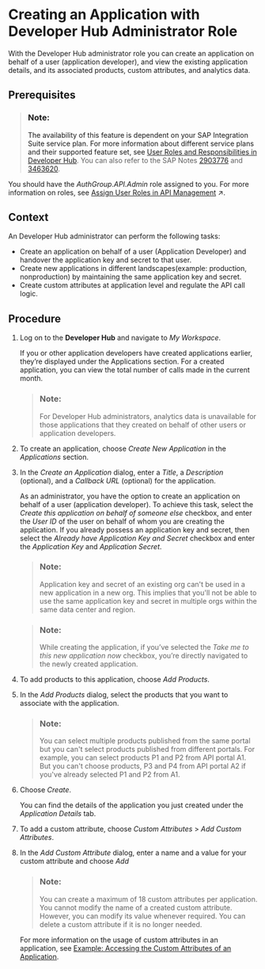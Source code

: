 <!-- loiodf4f777329c744f3a054bddc6011ab6b -->

# Creating an Application with Developer Hub Administrator Role

With the Developer Hub administrator role you can create an application on behalf of a user \(application developer\), and view the existing application details, and its associated products, custom attributes, and analytics data.



<a name="loiodf4f777329c744f3a054bddc6011ab6b__prereq_ryh_xch_w5b"/>

## Prerequisites

> ### Note:  
> The availability of this feature is dependent on your SAP Integration Suite service plan. For more information about different service plans and their supported feature set, see [User Roles and Responsibilities in Developer Hub](APIM-Initial-Setup/user-roles-and-responsibilities-in-developer-hub-54b4607.md). You can also refer to the SAP Notes [2903776](https://help.sap.com/docs/link-disclaimer?site=https%3A%2F%2Fme.sap.com%2Fnotes%2F2903776) and [3463620](https://help.sap.com/docs/link-disclaimer?site=https%3A%2F%2Fme.sap.com%2Fnotes%2F3463620).

You should have the *AuthGroup.API.Admin* role assigned to you. For more information on roles, see [Assign User Roles in API Management](https://help.sap.com/viewer/de4066bb3f9240e3bfbcd5614e18c2f9/Cloud/en-US/911ca5a620e94ab581fa159d76b3b108.html "Use role collections to group together different roles that can be assigned to API Portal and API business hub enterprise users.") :arrow_upper_right:.



## Context

An Developer Hub administrator can perform the following tasks:

-   Create an application on behalf of a user \(Application Developer\) and handover the application key and secret to that user.
-   Create new applications in different landscapes\(example: production, nonproduction\) by maintaining the same application key and secret.
-   Create custom attributes at application level and regulate the API call logic.



<a name="loiodf4f777329c744f3a054bddc6011ab6b__steps_wlt_fdh_w5b"/>

## Procedure

1.  Log on to the **Developer Hub** and navigate to *My Workspace*.

    If you or other application developers have created applications earlier, they’re displayed under the Applications section. For a created application, you can view the total number of calls made in the current month.

    > ### Note:  
    > For Developer Hub administrators, analytics data is unavailable for those applications that they created on behalf of other users or application developers.

2.  To create an application, choose *Create New Application* in the *Applications* section.

3.  In the *Create an Application* dialog, enter a *Title*, a *Description* \(optional\), and a *Callback URL* \(optional\) for the application.

    As an administrator, you have the option to create an application on behalf of a user \(application developer\). To achieve this task, select the *Create this application on behalf of someone else* checkbox, and enter the *User ID* of the user on behalf of whom you are creating the application. If you already possess an application key and secret, then select the *Already have Application Key and Secret* checkbox and enter the *Application Key* and *Application Secret*.

    > ### Note:  
    > Application key and secret of an existing org can't be used in a new application in a new org. This implies that you'll not be able to use the same application key and secret in multiple orgs within the same data center and region.

    > ### Note:  
    > While creating the application, if you’ve selected the *Take me to this new application now* checkbox, you’re directly navigated to the newly created application.

4.  To add products to this application, choose *Add Products*.

5.  In the *Add Products* dialog, select the products that you want to associate with the application.

    > ### Note:  
    > You can select multiple products published from the same portal but you can't select products published from different portals. For example, you can select products P1 and P2 from API portal A1. But you can't choose products, P3 and P4 from API portal A2 if you've already selected P1 and P2 from A1.

6.  Choose *Create*.

    You can find the details of the application you just created under the *Application Details* tab.

7.  To add a custom attribute, choose *Custom Attributes* \> *Add Custom Attributes*.

8.  In the *Add Custom Attribute* dialog, enter a name and a value for your custom attribute and choose *Add*

    > ### Note:  
    > You can create a maximum of 18 custom attributes per application. You cannot modify the name of a created custom attribute. However, you can modify its value whenever required. You can delete a custom attribute if it is no longer needed.

    For more information on the usage of custom attributes in an application, see [Example: Accessing the Custom Attributes of an Application](example-accessing-the-custom-attributes-of-an-application-1cbd94c.md).


